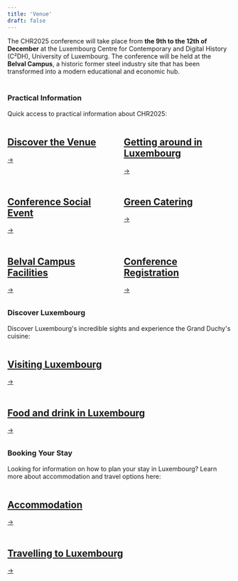 ```yaml
---
title: 'Venue'
draft: false
---
```


<!--html settings for banner-->
<style>
/* define banner for about page */
.banner-grid {
    display: grid;
    grid-template-columns: repeat(auto-fit, minmax(250px, 1fr));
    gap: 20px;
    padding: 0px;
}

/* special case for 4 elements - 2x2 */
.banner-grid.four-items {
    grid-template-columns: repeat(2, 1fr);
}

/* special case for 6 elements - 3x3 */
.banner-grid.six-items {
    grid-template-columns: repeat(3, 1fr);
}

@media (max-width: 480px) {a
    .banner h2 {
        font-size: 1rem;
    }

    .banner .arrow {
        width: 28px;
        height: 28px;
    }

/* ensure banners - whether four-item or not, is a list on mobile */
    .banner-grid {
    display: grid;
    grid-template-columns: repeat(auto-fit, minmax(250px, 1fr));
    gap: 20px;
    padding: 0px;
}

.banner-grid.four-items {
    grid-template-columns: repeat(auto-fit, minmax(250px, 1fr));
}
}
</style>

<!--WRITTEN CONTENT STARTS HERE-->

The CHR2025 conference will take place from <span style="font-weight: 700;">the 9th to the 12th of December</span> at the Luxembourg Centre for Contemporary and Digital History (C²DH), University of Luxembourg. The conference will be held at the <span style="font-weight: 700;">Belval Campus</span>, a historic former steel industry site that has been transformed into a modern educational and economic hub.

<div class="space" style="padding-top:1%;"></div>

<h3 style="font-weight:bold;">Practical Information</h3>

Quick access to practical information about CHR2025:

<div class="banner-grid four-items">
    <a href="/venue/location-and-venue" class="banner" aria-label="Press to get an overview of the location and buildings for CHR2025">
        <h2>Discover the Venue</h2>
        <div class="banner-footer">
            <div class="arrow" aria-hidden="true">→</div>
        </div>
    </a>
    <a href="/venue/transportation" class="banner" aria-label="Press to find out how to get around in Luxembourg">
        <h2>Getting around in Luxembourg</h2>
        <div class="banner-footer">
            <div class="arrow" aria-hidden="true">→</div>
        </div>
    </a>
    <a href="/venue/conference-social-event" class="banner" aria-label="Press to learn more about the Conference Social Event">
        <h2>Conference Social Event</h2>
        <div class="banner-footer">
            <div class="arrow" aria-hidden="true">→</div>
        </div>
    </a>
    <a href="/venue/green-catering" class="banner" aria-label="Press to learn more about green catering applied to the CHR2025 conference">
        <h2>Green Catering</h2>
        <div class="banner-footer">
            <div class="arrow" aria-hidden="true">→</div>
        </div>
    </a>
    <a href="/venue/belval-campus-facilities" class="banner" aria-label="Press to learn more about facilities available at Belval Campus">
        <h2>Belval Campus Facilities</h2>
        <div class="banner-footer">
            <div class="arrow" aria-hidden="true">→</div>
        </div>
    </a>
    <a href="/venue/registration" class="banner" aria-label="Press to learn more about how to register to the conference">
        <h2>Conference Registration</h2>
        <div class="banner-footer">
            <div class="arrow" aria-hidden="true">→</div>
        </div>
    </a>
</div>

<div class="space" style="padding-top:2%;"></div>

<h3 style="font-weight:bold;">Discover Luxembourg</h3>

Discover Luxembourg's incredible sights and experience the Grand Duchy's cuisine:

<div class="banner-grid">
    <a href="https://www.visitluxembourg.com/destinations" class="banner" aria-label="Press to explore sights and destinations in Luxembourg">
        <h2>Visiting Luxembourg</h2>
        <div class="banner-footer">
            <div class="arrow" aria-hidden="true">→</div>
        </div>
    </a>
    <a href="https://www.visitluxembourg.com/experience-luxembourg/food-drink" class="banner" aria-label="Press to explore dining options in Aarhus">
        <h2>Food and drink in Luxembourg</h2>
        <div class="banner-footer">
            <div class="arrow" aria-hidden="true">→</div>
        </div>
    </a>
</div>

<div class="space" style="padding-top:2%;"></div>

<h3 style="font-weight:bold;">Booking Your Stay</h3>

Looking for information on how to plan your stay in Luxembourg? Learn more about accommodation and travel options here:

<div class="banner-grid">
    <a href="/venue/accomodation" class="banner" aria-label="Press to view accommodation options in Luxembourg">
        <h2>Accommodation</h2>
        <div class="banner-footer">
            <div class="arrow" aria-hidden="true">→</div>
        </div>
    </a>
    <a href="https://www.visitluxembourg.com/plan-your-stay/getting-here" class="banner" aria-label="Press to learn about travel options to Luxembourg">
        <h2>Travelling to Luxembourg</h2>
        <div class="banner-footer">
            <div class="arrow" aria-hidden="true">→</div>
        </div>
    </a>
</div>

<div class="space" style="padding-top:3%;"></div>
